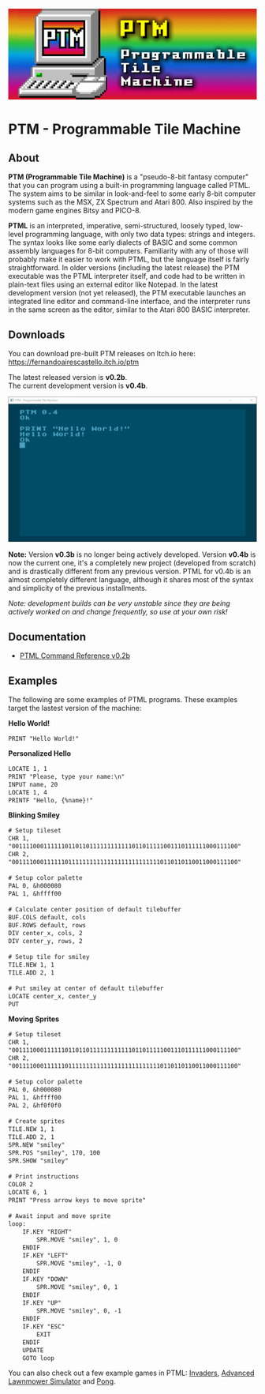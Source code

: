 ![PTM Logo](https://github.com/FernandoAiresCastello/PTM/blob/master/Images/logo.fw.png?raw=true)

# PTM - Programmable Tile Machine

## About
	
__PTM (Programmable Tile Machine)__ is a "pseudo-8-bit fantasy computer" that you can program using a built-in programming language called PTML. The system aims to be similar in look-and-feel to some early 8-bit computer systems such as the MSX, ZX Spectrum and Atari 800. Also inspired by the modern game engines Bitsy and PICO-8.

__PTML__ is an interpreted, imperative, semi-structured, loosely typed, low-level programming language, with only two data types: strings and integers. The syntax looks like some early dialects of BASIC and some common assembly languages for 8-bit computers. Familiarity with any of those will probably make it easier to work with PTML, but the language itself is fairly straightforward. In older versions (including the latest release) the PTM executable was the PTML interpreter itself, and code had to be written in plain-text files using an external editor like Notepad. In the latest development version (not yet released), the PTM executable launches an integrated line editor and command-line interface, and the interpreter runs in the same screen as the editor, similar to the Atari 800 BASIC interpreter.

## Downloads

You can download pre-built PTM releases on Itch.io here: https://fernandoairescastello.itch.io/ptm

The latest released version is __v0.2b__.  
The current development version is __v0.4b__.

![PTM v0.4b](https://github.com/FernandoAiresCastello/PTM/blob/master/Images/ptm_v0.4b.png?raw=true)

__Note:__ Version __v0.3b__ is no longer being actively developed. Version __v0.4b__ is now the current one, it's a completely new project (developed from scratch) and is drastically different from any previous version. PTML for v0.4b is an almost completely different language, although it shares most of the syntax and simplicity of the previous installments.

*Note: development builds can be *very* unstable since they are being actively worked on and change frequently, so use at your own risk!*

## Documentation

- [PTML Command Reference v0.2b](https://docs.google.com/spreadsheets/d/1uPhPh0LLgRmL87Uo9hDXGUhOOFIESIYAcZ_nJOlN2VI/edit?usp=sharing)

## Examples

The following are some examples of PTML programs. These examples target the lastest version of the machine:

**Hello World!**
```
PRINT "Hello World!"
```
**Personalized Hello**
```
LOCATE 1, 1
PRINT "Please, type your name:\n"
INPUT name, 20
LOCATE 1, 4
PRINTF "Hello, {%name}!"
```
**Blinking Smiley**
```
# Setup tileset
CHR 1, "0011110001111110110110111111111111011011111001110111111000111100"
CHR 2, "0011110001111110111111111111111111111111110110110110011000111100"

# Setup color palette
PAL 0, &h000080
PAL 1, &hffff00

# Calculate center position of default tilebuffer
BUF.COLS default, cols
BUF.ROWS default, rows
DIV center_x, cols, 2
DIV center_y, rows, 2

# Setup tile for smiley
TILE.NEW 1, 1
TILE.ADD 2, 1

# Put smiley at center of default tilebuffer
LOCATE center_x, center_y
PUT
```
**Moving Sprites**
```
# Setup tileset
CHR 1, "0011110001111110110110111111111111011011111001110111111000111100"
CHR 2, "0011110001111110111111111111111111111111110110110110011000111100"

# Setup color palette
PAL 0, &h000080
PAL 1, &hffff00
PAL 2, &hf0f0f0

# Create sprites
TILE.NEW 1, 1
TILE.ADD 2, 1
SPR.NEW "smiley"
SPR.POS "smiley", 170, 100
SPR.SHOW "smiley"

# Print instructions
COLOR 2
LOCATE 6, 1
PRINT "Press arrow keys to move sprite"

# Await input and move sprite
loop:
	IF.KEY "RIGHT"
		SPR.MOVE "smiley", 1, 0
	ENDIF
	IF.KEY "LEFT"
		SPR.MOVE "smiley", -1, 0
	ENDIF
	IF.KEY "DOWN"
		SPR.MOVE "smiley", 0, 1
	ENDIF
	IF.KEY "UP"
		SPR.MOVE "smiley", 0, -1
	ENDIF
	IF.KEY "ESC"
		EXIT
	ENDIF
	UPDATE
	GOTO loop
```
You can also check out a few example games in PTML: [Invaders](https://github.com/FernandoAiresCastello/PTM/blob/master/v0.2b/Build/games/invaders.ptm), [Advanced Lawnmower Simulator](https://github.com/FernandoAiresCastello/PTM/blob/master/v0.2b/Build/games/advanced_lawnmower_sim.ptm) and [Pong](https://github.com/FernandoAiresCastello/PTM/blob/master/v0.2b/Build/games/pong.ptm).
